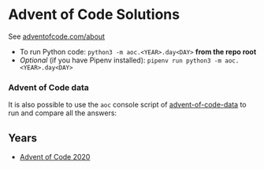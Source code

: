 # Advent of Code Solutions

See [adventofcode.com/about](https://adventofcode.com/about)

- To run Python code: `python3 -m aoc.<YEAR>.day<DAY>` **from the repo root**
- *Optional* (if you have Pipenv installed): `pipenv run python3 -m aoc.<YEAR>.day<DAY>`

### Advent of Code data

It is also possible to use the `aoc` console script of [advent-of-code-data](https://pypi.org/project/advent-of-code-data/) to run and compare all the answers:

## Years

- [Advent of Code 2020](aoc/2020/README.md)
